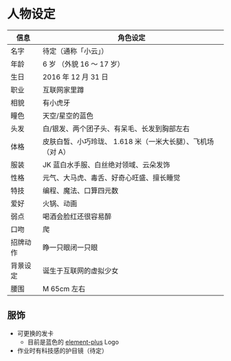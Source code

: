 # 人物设定

| 信息     | 角色设定                                                    |
| -------- | ----------------------------------------------------------- |
| 名字     | 待定（通称「小云」）                                        |
| 年龄     | 6 岁 （外貌 16 ～ 17 岁）                                   |
| 生日     | 2016 年 12 月 31 日                                         |
| 职业     | 互联网家里蹲                                                |
| 相貌     | 有小虎牙                                                    |
| 瞳色     | 天空/星空的蓝色                                             |
| 头发     | 白/银发、两个团子头、有呆毛、长发到胸部左右                 |
| 体格     | 皮肤白皙、小巧玲珑、 1.618 米（一米大长腿）、飞机场（对 A） |
| 服装     | JK 蓝白水手服、白丝绝对领域、云朵发饰                       |
| 性格     | 元气、大马虎、毒舌、好奇心旺盛、擅长睡觉                    |
| 特技     | 编程、魔法、口算四元数                                      |
| 爱好     | 火锅、动画                                                  |
| 弱点     | 喝酒会脸红还很容易醉                                        |
| 口吻     | 爬                                                          |
| 招牌动作 | 睁一只眼闭一只眼                                            |
| 背景设定 | 诞生于互联网的虚拟少女                                      |
| 腰围     | M 65cm 左右                                                 |

## 服饰

- 可更换的发卡
  - 目前是蓝色的 [element-plus](https://github.com/element-plus/element-plus) Logo
- 作业时有科技感的护目镜（待定）
